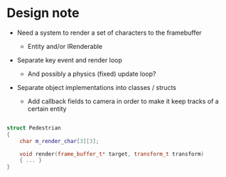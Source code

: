 # Design note

* Need a system to render a set of characters to the framebuffer
    * Entity and/or IRenderable

* Separate key event and render loop
    * And possibly a physics (fixed) update loop?

* Separate object implementations into classes / structs
    * Add callback fields to camera in order to make it keep tracks of a certain entity

```cpp

struct Pedestrian
{
    char m_render_char[3][3];

    void render(frame_buffer_t* target, transform_t transform)
    { ... }
}

```